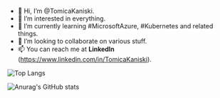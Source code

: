 - 👋 Hi, I’m @TomicaKaniski.
- 👀 I’m interested in everything.
- 🌱 I’m currently learning #MicrosoftAzure, #Kubernetes and related things.
- 💞️ I’m looking to collaborate on various stuff.
- 📫 You can reach me at **LinkedIn** (https://www.linkedin.com/in/TomicaKaniski).

![Top Langs](https://github-readme-stats.vercel.app/api/top-langs/?username=TomicaKaniski&theme=tokyonight)

![Anurag's GitHub stats](https://github-readme-stats.vercel.app/api?username=TomicaKaniski&theme=tokyonight)

<!---
TomicaKaniski/TomicaKaniski is a ✨ special ✨ repository because its `README.md` (this file) appears on your GitHub profile.
You can click the Preview link to take a look at your changes.
--->
